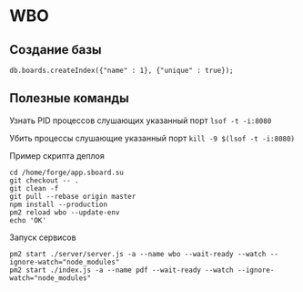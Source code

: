 # WBO

## Создание базы
```
db.boards.createIndex({"name" : 1}, {"unique" : true});
```

## Полезные команды

Узнать PID процессов слушающих указанный порт
`lsof -t -i:8080`

Убить процессы слушающие указанный порт
`kill -9 $(lsof -t -i:8080)`

Пример скрипта деплоя
```
cd /home/forge/app.sboard.su
git checkout -- .
git clean -f
git pull --rebase origin master 
npm install --production
pm2 reload wbo --update-env
echo 'OK'
```

Запуск сервисов
```
pm2 start ./server/server.js -a --name wbo --wait-ready --watch --ignore-watch="node_modules"
pm2 start ./index.js -a --name pdf --wait-ready --watch --ignore-watch="node_modules"
```